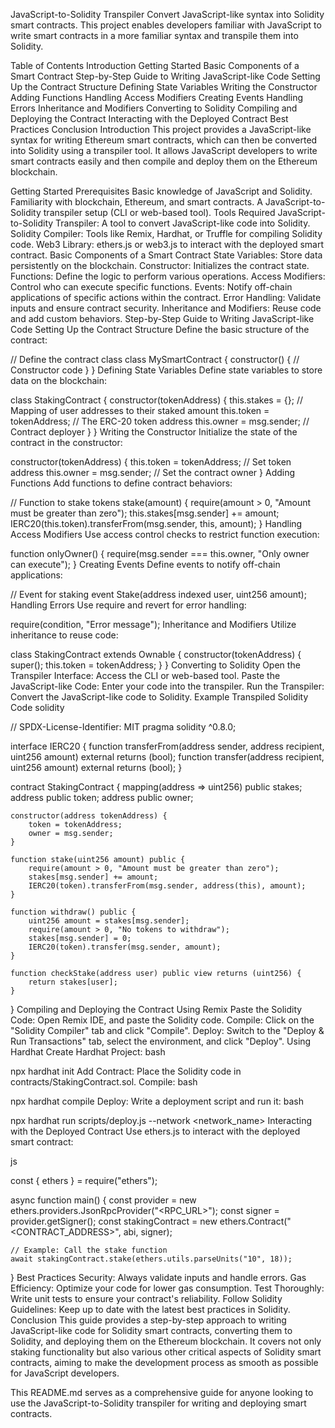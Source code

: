 JavaScript-to-Solidity Transpiler
Convert JavaScript-like syntax into Solidity smart contracts. This project enables developers familiar with JavaScript to write smart contracts in a more familiar syntax and transpile them into Solidity.

Table of Contents
Introduction
Getting Started
Basic Components of a Smart Contract
Step-by-Step Guide to Writing JavaScript-like Code
Setting Up the Contract Structure
Defining State Variables
Writing the Constructor
Adding Functions
Handling Access Modifiers
Creating Events
Handling Errors
Inheritance and Modifiers
Converting to Solidity
Compiling and Deploying the Contract
Interacting with the Deployed Contract
Best Practices
Conclusion
Introduction
This project provides a JavaScript-like syntax for writing Ethereum smart contracts, which can then be converted into Solidity using a transpiler tool. It allows JavaScript developers to write smart contracts easily and then compile and deploy them on the Ethereum blockchain.

Getting Started
Prerequisites
Basic knowledge of JavaScript and Solidity.
Familiarity with blockchain, Ethereum, and smart contracts.
A JavaScript-to-Solidity transpiler setup (CLI or web-based tool).
Tools Required
JavaScript-to-Solidity Transpiler: A tool to convert JavaScript-like code into Solidity.
Solidity Compiler: Tools like Remix, Hardhat, or Truffle for compiling Solidity code.
Web3 Library: ethers.js or web3.js to interact with the deployed smart contract.
Basic Components of a Smart Contract
State Variables: Store data persistently on the blockchain.
Constructor: Initializes the contract state.
Functions: Define the logic to perform various operations.
Access Modifiers: Control who can execute specific functions.
Events: Notify off-chain applications of specific actions within the contract.
Error Handling: Validate inputs and ensure contract security.
Inheritance and Modifiers: Reuse code and add custom behaviors.
Step-by-Step Guide to Writing JavaScript-like Code
Setting Up the Contract Structure
Define the basic structure of the contract:

// Define the contract class
class MySmartContract {
constructor() {
// Constructor code
}
}
Defining State Variables
Define state variables to store data on the blockchain:

class StakingContract {
constructor(tokenAddress) {
this.stakes = {}; // Mapping of user addresses to their staked amount
this.token = tokenAddress; // The ERC-20 token address
this.owner = msg.sender; // Contract deployer
}
}
Writing the Constructor
Initialize the state of the contract in the constructor:

constructor(tokenAddress) {
this.token = tokenAddress; // Set token address
this.owner = msg.sender; // Set the contract owner
}
Adding Functions
Add functions to define contract behaviors:

// Function to stake tokens
stake(amount) {
require(amount > 0, "Amount must be greater than zero");
this.stakes[msg.sender] += amount;
IERC20(this.token).transferFrom(msg.sender, this, amount);
}
Handling Access Modifiers
Use access control checks to restrict function execution:

function onlyOwner() {
require(msg.sender === this.owner, "Only owner can execute");
}
Creating Events
Define events to notify off-chain applications:

// Event for staking
event Stake(address indexed user, uint256 amount);
Handling Errors
Use require and revert for error handling:

require(condition, "Error message");
Inheritance and Modifiers
Utilize inheritance to reuse code:

class StakingContract extends Ownable {
constructor(tokenAddress) {
super();
this.token = tokenAddress;
}
}
Converting to Solidity
Open the Transpiler Interface: Access the CLI or web-based tool.
Paste the JavaScript-like Code: Enter your code into the transpiler.
Run the Transpiler: Convert the JavaScript-like code to Solidity.
Example Transpiled Solidity Code
solidity

// SPDX-License-Identifier: MIT
pragma solidity ^0.8.0;

interface IERC20 {
function transferFrom(address sender, address recipient, uint256 amount) external returns (bool);
function transfer(address recipient, uint256 amount) external returns (bool);
}

contract StakingContract {
mapping(address => uint256) public stakes;
address public token;
address public owner;

    constructor(address tokenAddress) {
        token = tokenAddress;
        owner = msg.sender;
    }

    function stake(uint256 amount) public {
        require(amount > 0, "Amount must be greater than zero");
        stakes[msg.sender] += amount;
        IERC20(token).transferFrom(msg.sender, address(this), amount);
    }

    function withdraw() public {
        uint256 amount = stakes[msg.sender];
        require(amount > 0, "No tokens to withdraw");
        stakes[msg.sender] = 0;
        IERC20(token).transfer(msg.sender, amount);
    }

    function checkStake(address user) public view returns (uint256) {
        return stakes[user];
    }

}
Compiling and Deploying the Contract
Using Remix
Paste the Solidity Code: Open Remix IDE, and paste the Solidity code.
Compile: Click on the "Solidity Compiler" tab and click "Compile".
Deploy: Switch to the "Deploy & Run Transactions" tab, select the environment, and click "Deploy".
Using Hardhat
Create Hardhat Project:
bash

npx hardhat init
Add Contract: Place the Solidity code in contracts/StakingContract.sol.
Compile:
bash

npx hardhat compile
Deploy: Write a deployment script and run it:
bash

npx hardhat run scripts/deploy.js --network <network_name>
Interacting with the Deployed Contract
Use ethers.js to interact with the deployed smart contract:

js

const { ethers } = require("ethers");

async function main() {
const provider = new ethers.providers.JsonRpcProvider("<RPC_URL>");
const signer = provider.getSigner();
const stakingContract = new ethers.Contract("<CONTRACT_ADDRESS>", abi, signer);

    // Example: Call the stake function
    await stakingContract.stake(ethers.utils.parseUnits("10", 18));

}
Best Practices
Security: Always validate inputs and handle errors.
Gas Efficiency: Optimize your code for lower gas consumption.
Test Thoroughly: Write unit tests to ensure your contract's reliability.
Follow Solidity Guidelines: Keep up to date with the latest best practices in Solidity.
Conclusion
This guide provides a step-by-step approach to writing JavaScript-like code for Solidity smart contracts, converting them to Solidity, and deploying them on the Ethereum blockchain. It covers not only staking functionality but also various other critical aspects of Solidity smart contracts, aiming to make the development process as smooth as possible for JavaScript developers.

This README.md serves as a comprehensive guide for anyone looking to use the JavaScript-to-Solidity transpiler for writing and deploying smart contracts.
